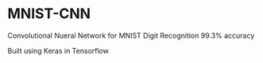 # MNIST-CNN
Convolutional Nueral Network for MNIST Digit Recognition 99.3% accuracy

Built using Keras in Tensorflow 
